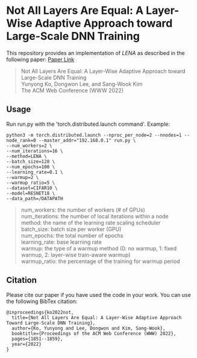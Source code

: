 # Not All Layers Are Equal: A Layer-Wise Adaptive Approach toward Large-Scale DNN Training
This repository provides an implementation of *LENA* as described in the following paper: [Paper Link](https://yy-ko.github.io/assets/files/WWW22-lena-paper.pdf)
> Not All Layers Are Equal: A Layer-Wise Adaptive Approach toward Large-Scale DNN Training<br>
> Yunyong Ko, Dongwon Lee, and Sang-Wook Kim<br>
> The ACM Web Conference (WWW 2022)<br>


## Usage
Run run.py with the 'torch.distributed.launch command'. 
Example:
  ```
  python3 -m torch.distributed.launch --nproc_per_node=2 --nnodes=1 --node_rank=0 --master_addr="192.168.0.1" run.py \
  --num_workers=2 \
  --num_iterations=16 \
  --method=LENA \
  --batch_size=128 \
  --num_epochs=100 \
  --learning_rate=0.1 \
  --warmup=2 \
  --warmup_ratio=5 \
  --dataset=CIFAR10 \
  --model=RESNET18 \
  --data_path=/DATAPATH
  ```  
> num_workers: the number of workers (# of GPUs) <br>
> num_iterations: the number of local iterations within a node <br>
> method: the name of the learning rate scaling scheduler <br>
> batch_size: batch size per worker (GPU) <br>
> num_epochs: the total number of epochs <br>
> learning_rate: base learning rate <br>
> warmup: the type of a warmup method (0: no warmup, 1: fixed warmup, 2: layer-wise train-aware warmup) <br>
> warmup_ratio: the percentage of the training for warmup period <br>



## Citation
Please cite our paper if you have used the code in your work. You can use the following BibTex citation:
```
@inproceedings{ko2022not,
  title={Not All Layers Are Equal: A Layer-Wise Adaptive Approach Toward Large-Scale DNN Training},
  author={Ko, Yunyong and Lee, Dongwon and Kim, Sang-Wook},
  booktitle={Proceedings of the ACM Web Conference (WWW) 2022},
  pages={1851--1859},
  year={2022}
}
```
